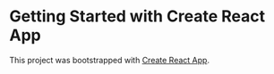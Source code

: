 # Getting Started with Create React App
This project was bootstrapped with [Create React App](https://github.com/facebook/create-react-app).


 

